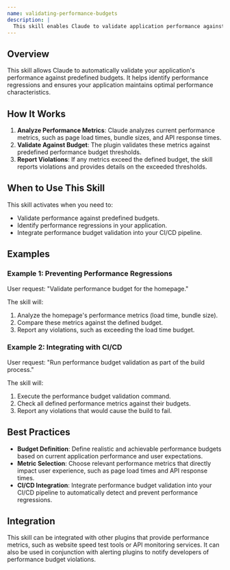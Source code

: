 ```yaml
---
name: validating-performance-budgets
description: |
  This skill enables Claude to validate application performance against defined budgets. It's useful for identifying performance regressions early in the development lifecycle. The skill is triggered when the user mentions "performance budget", "validate budget", "performance regression", or requests a check against performance metrics like "page load times", "bundle sizes", "API response times", or "Lighthouse scores". The plugin validates against predefined thresholds and alerts on violations. It is especially helpful in CI/CD pipelines to prevent performance degradation in production.
---
```


## Overview

This skill allows Claude to automatically validate your application's performance against predefined budgets. It helps identify performance regressions and ensures your application maintains optimal performance characteristics.

## How It Works

1. **Analyze Performance Metrics**: Claude analyzes current performance metrics, such as page load times, bundle sizes, and API response times.
2. **Validate Against Budget**: The plugin validates these metrics against predefined performance budget thresholds.
3. **Report Violations**: If any metrics exceed the defined budget, the skill reports violations and provides details on the exceeded thresholds.

## When to Use This Skill

This skill activates when you need to:
- Validate performance against predefined budgets.
- Identify performance regressions in your application.
- Integrate performance budget validation into your CI/CD pipeline.

## Examples

### Example 1: Preventing Performance Regressions

User request: "Validate performance budget for the homepage."

The skill will:
1. Analyze the homepage's performance metrics (load time, bundle size).
2. Compare these metrics against the defined budget.
3. Report any violations, such as exceeding the load time budget.

### Example 2: Integrating with CI/CD

User request: "Run performance budget validation as part of the build process."

The skill will:
1. Execute the performance budget validation command.
2. Check all defined performance metrics against their budgets.
3. Report any violations that would cause the build to fail.

## Best Practices

- **Budget Definition**: Define realistic and achievable performance budgets based on current application performance and user expectations.
- **Metric Selection**: Choose relevant performance metrics that directly impact user experience, such as page load times and API response times.
- **CI/CD Integration**: Integrate performance budget validation into your CI/CD pipeline to automatically detect and prevent performance regressions.

## Integration

This skill can be integrated with other plugins that provide performance metrics, such as website speed test tools or API monitoring services. It can also be used in conjunction with alerting plugins to notify developers of performance budget violations.